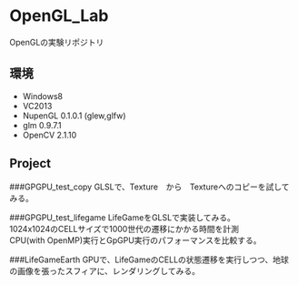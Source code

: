 # OpenGL_Lab
OpenGLの実験リポジトリ

## 環境
 * Windows8
 * VC2013
  * NupenGL 0.1.0.1  (glew,glfw)
  * glm 0.9.7.1
  * OpenCV 2.1.10
  
## Project
###GPGPU_test_copy
GLSLで、Texture　から　Textureへのコピーを試してみる。

###GPGPU_test_lifegame
LifeGameをGLSLで実装してみる。  
1024x1024のCELLサイズで1000世代の遷移にかかる時間を計測  
CPU(with OpenMP)実行とGpGPU実行のパフォーマンスを比較する。  

###LifeGameEarth
GPUで、LifeGameのCELLの状態遷移を実行しつつ、地球の画像を張ったスフィアに、レンダリングしてみる。  





